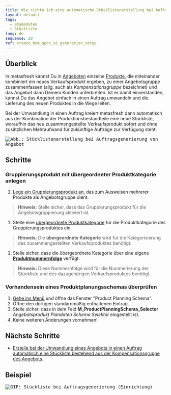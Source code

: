 ```yaml
---
title: Wie richte ich eine automatische Stücklistenerstellung bei Auftragsgenerierung aus einem Angebot ein?
layout: default
tags:
  - Stammdaten
  - Stückliste
lang: de
sequence: 20
ref: create_bom_upon_so_generation_setup
---
```


## Überblick
In metasfresh kannst Du in [Angeboten](Angebot_erstellen) einzelne [Produkte](NeuesProdukt), die miteinander kombiniert ein neues Verkaufsprodukt ergeben, zu einer Angebotsgruppe zusammenfassen (allg. auch als *Kompensationsgruppe* bezeichnet) und das Angebot dann Deinem Kunden unterbreiten. Ist er damit einverstanden, kannst Du das Angebot einfach in einen Auftrag umwandeln und die Lieferung des neuen Produktes in die Wege leiten.

Bei der Umwandlung in einen Auftrag kreiert metasfresh dann automatisch aus der Kombination der Produktionsbestandteile eine neue Stückliste, woraufhin das neu zusammengestellte Verkaufsprodukt sofort und ohne zusätzlichen Mehraufwand für zukünftige Aufträge zur Verfügung steht.

<kbd><img src="assets/Stücklistenerstellung bei Auftragsgenerierung von Angebot.png" alt="Abb.: Stücklistenerstellung bei Auftragsgenerierung von Angebot"></kbd>

## Schritte

### Gruppierungsprodukt mit übergeordneter Produktkategorie anlegen
1. [Lege ein Gruppierungsprodukt an](Gruppierungsprodukt_anlegen), das zum Ausweisen mehrerer Produkte als Angebotsgruppe dient.
 >**Hinweis:** Stelle sicher, dass das Gruppierungsprodukt für die Angebotsgruppierung aktiviert ist.

1. Stelle eine [übergeordnete Produktkategorie](Uebergeordnete_Produktkategorie) für die Produktkategorie des Gruppierungsproduktes ein.
 >**Hinweis:** Die **übergeordnete Kategorie** wird für die Kategorisierung des zusammengestellten Verkaufsproduktes benötigt.

1. Stelle sicher, dass die übergeordnete Kategorie über eine eigene [**Produktnummernfolge**](Belegnummern_definieren) verfügt.
 >**Hinweis:** Diese Nummernfolge wird für die Nummerierung der Stückliste und des dazugehörigen Verkaufsproduktes benötigt.

### Vorhandensein eines Produktplanungsschemas überprüfen
1. [Gehe ins Menü](Menu) und öffne das Fenster "Product Planning Schema".
1. Öffne den dortigen standardmäßig enthaltenen Eintrag.
1. Stelle sicher, dass in dem Feld **M_ProductPlanningSchema_Selector** *Angebotsprodukt Plandaten Schema Selektor* eingestellt ist.
1. Keine weiteren Änderungen vornehmen!

## Nächste Schritte
- [Erstelle bei der Umwandlung eines Angebots in einen Auftrag automatisch eine Stückliste bestehend aus der Kompensationsgruppe des Angebots](Stueckliste_bei_Auftragsgenerierung).

## Beispiel
<kbd><img src="assets/Stueckliste_bei_Auftragsgenerierung_Einrichtung.gif" alt="GIF: Stückliste bei Auftragsgenerierung (Einrichtung)"></kbd>
